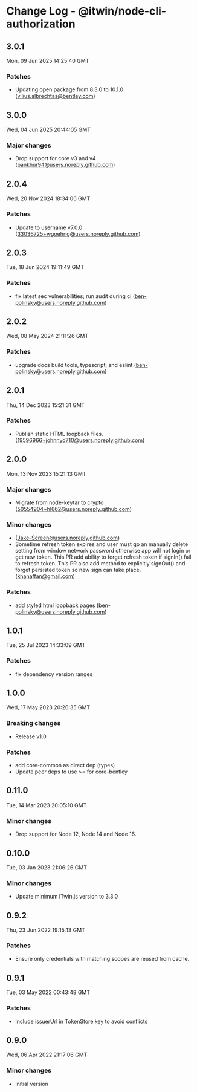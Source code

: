 # Change Log - @itwin/node-cli-authorization

<!-- This log was last generated on Mon, 09 Jun 2025 14:25:40 GMT and should not be manually modified. -->

<!-- Start content -->

## 3.0.1

Mon, 09 Jun 2025 14:25:40 GMT

### Patches

- Updating open package from 8.3.0 to 10.1.0 (vilius.albrechtas@bentley.com)

## 3.0.0

Wed, 04 Jun 2025 20:44:05 GMT

### Major changes

- Drop support for core v3 and v4 (pankhur94@users.noreply.github.com)

## 2.0.4

Wed, 20 Nov 2024 18:34:06 GMT

### Patches

- Update to username v7.0.0 (33036725+wgoehrig@users.noreply.github.com)

## 2.0.3

Tue, 18 Jun 2024 19:11:49 GMT

### Patches

- fix latest sec vulnerabilities; run audit during ci (ben-polinsky@users.noreply.github.com)

## 2.0.2

Wed, 08 May 2024 21:11:26 GMT

### Patches

- upgrade docs build tools, typescript, and eslint (ben-polinsky@users.noreply.github.com)

## 2.0.1

Thu, 14 Dec 2023 15:21:31 GMT

### Patches

- Publish static HTML loopback files. (19596966+johnnyd710@users.noreply.github.com)

## 2.0.0

Mon, 13 Nov 2023 15:21:13 GMT

### Major changes

- Migrate from node-keytar to crypto (50554904+hl662@users.noreply.github.com)

### Minor changes

-  (Jake-Screen@users.noreply.github.com)
- Sometime refresh token expires and user must go an manually delete setting from window network password otherwise app will not login or get new token. This PR add ability to forget refresh token if signIn() fail to refresh token. This PR also add method to explicitly signOut() and forget persisted token so new sign can take place. (khanaffan@gmail.com)

### Patches

- add styled html loopback pages (ben-polinsky@users.noreply.github.com)

## 1.0.1
Tue, 25 Jul 2023 14:33:09 GMT

### Patches

- fix dependency version ranges

## 1.0.0
Wed, 17 May 2023 20:26:35 GMT

### Breaking changes

- Release v1.0

### Patches

- add core-common as direct dep (types)
- Update peer deps to use >= for core-bentley

## 0.11.0
Tue, 14 Mar 2023 20:05:10 GMT

### Minor changes

- Drop support for Node 12, Node 14 and Node 16.

## 0.10.0
Tue, 03 Jan 2023 21:06:26 GMT

### Minor changes

- Update minimum iTwin.js version to 3.3.0

## 0.9.2
Thu, 23 Jun 2022 19:15:13 GMT

### Patches

- Ensure only credentials with matching scopes are reused from cache.

## 0.9.1
Tue, 03 May 2022 00:43:48 GMT

### Patches

- Include issuerUrl in TokenStore key to avoid conflicts

## 0.9.0
Wed, 06 Apr 2022 21:17:06 GMT

### Minor changes

- Initial version
